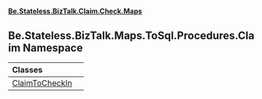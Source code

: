 #### [Be.Stateless.BizTalk.Claim.Check.Maps](README.md 'README')

## Be.Stateless.BizTalk.Maps.ToSql.Procedures.Claim Namespace

| Classes | |
| :--- | :--- |
| [ClaimToCheckIn](ClaimToCheckIn.md 'Be.Stateless.BizTalk.Maps.ToSql.Procedures.Claim.ClaimToCheckIn') | |

